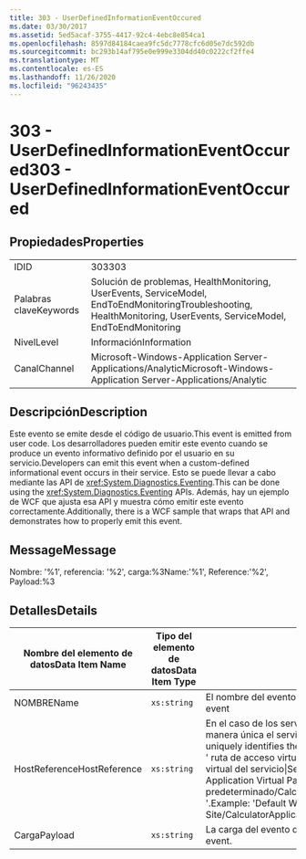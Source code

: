```yaml
---
title: 303 - UserDefinedInformationEventOccured
ms.date: 03/30/2017
ms.assetid: 5ed5acaf-3755-4417-92c4-4ebc8e854ca1
ms.openlocfilehash: 8597d84184caea9fc5dc7778cfc6d05e7dc592db
ms.sourcegitcommit: bc293b14af795e0e999e3304dd40c0222cf2ffe4
ms.translationtype: MT
ms.contentlocale: es-ES
ms.lasthandoff: 11/26/2020
ms.locfileid: "96243435"
---
```

# <a name="303---userdefinedinformationeventoccured"></a><span data-ttu-id="946ac-102">303 - UserDefinedInformationEventOccured</span><span class="sxs-lookup"><span data-stu-id="946ac-102">303 - UserDefinedInformationEventOccured</span></span>

## <a name="properties"></a><span data-ttu-id="946ac-103">Propiedades</span><span class="sxs-lookup"><span data-stu-id="946ac-103">Properties</span></span>  
  
|||  
|-|-|  
|<span data-ttu-id="946ac-104">ID</span><span class="sxs-lookup"><span data-stu-id="946ac-104">ID</span></span>|<span data-ttu-id="946ac-105">303</span><span class="sxs-lookup"><span data-stu-id="946ac-105">303</span></span>|  
|<span data-ttu-id="946ac-106">Palabras clave</span><span class="sxs-lookup"><span data-stu-id="946ac-106">Keywords</span></span>|<span data-ttu-id="946ac-107">Solución de problemas, HealthMonitoring, UserEvents, ServiceModel, EndToEndMonitoring</span><span class="sxs-lookup"><span data-stu-id="946ac-107">Troubleshooting, HealthMonitoring, UserEvents, ServiceModel, EndToEndMonitoring</span></span>|  
|<span data-ttu-id="946ac-108">Nivel</span><span class="sxs-lookup"><span data-stu-id="946ac-108">Level</span></span>|<span data-ttu-id="946ac-109">Información</span><span class="sxs-lookup"><span data-stu-id="946ac-109">Information</span></span>|  
|<span data-ttu-id="946ac-110">Canal</span><span class="sxs-lookup"><span data-stu-id="946ac-110">Channel</span></span>|<span data-ttu-id="946ac-111">Microsoft-Windows-Application Server-Applications/Analytic</span><span class="sxs-lookup"><span data-stu-id="946ac-111">Microsoft-Windows-Application Server-Applications/Analytic</span></span>|  
  
## <a name="description"></a><span data-ttu-id="946ac-112">Descripción</span><span class="sxs-lookup"><span data-stu-id="946ac-112">Description</span></span>  

 <span data-ttu-id="946ac-113">Este evento se emite desde el código de usuario.</span><span class="sxs-lookup"><span data-stu-id="946ac-113">This event is emitted from user code.</span></span> <span data-ttu-id="946ac-114">Los desarrolladores pueden emitir este evento cuando se produce un evento informativo definido por el usuario en su servicio.</span><span class="sxs-lookup"><span data-stu-id="946ac-114">Developers can emit this event when a custom-defined informational event occurs in their service.</span></span> <span data-ttu-id="946ac-115">Esto se puede llevar a cabo mediante las API de <xref:System.Diagnostics.Eventing>.</span><span class="sxs-lookup"><span data-stu-id="946ac-115">This can be done using the <xref:System.Diagnostics.Eventing> APIs.</span></span> <span data-ttu-id="946ac-116">Además, hay un ejemplo de WCF que ajusta esa API y muestra cómo emitir este evento correctamente.</span><span class="sxs-lookup"><span data-stu-id="946ac-116">Additionally, there is a WCF sample that wraps that API and demonstrates how to properly emit this event.</span></span>  
  
## <a name="message"></a><span data-ttu-id="946ac-117">Message</span><span class="sxs-lookup"><span data-stu-id="946ac-117">Message</span></span>  

 <span data-ttu-id="946ac-118">Nombre: '%1', referencia: '%2', carga:%3</span><span class="sxs-lookup"><span data-stu-id="946ac-118">Name:'%1', Reference:'%2', Payload:%3</span></span>  
  
## <a name="details"></a><span data-ttu-id="946ac-119">Detalles</span><span class="sxs-lookup"><span data-stu-id="946ac-119">Details</span></span>  
  
|<span data-ttu-id="946ac-120">Nombre del elemento de datos</span><span class="sxs-lookup"><span data-stu-id="946ac-120">Data Item Name</span></span>|<span data-ttu-id="946ac-121">Tipo del elemento de datos</span><span class="sxs-lookup"><span data-stu-id="946ac-121">Data Item Type</span></span>|<span data-ttu-id="946ac-122">Descripción</span><span class="sxs-lookup"><span data-stu-id="946ac-122">Description</span></span>|  
|--------------------|--------------------|-----------------|  
|<span data-ttu-id="946ac-123">NOMBRE</span><span class="sxs-lookup"><span data-stu-id="946ac-123">Name</span></span>|`xs:string`|<span data-ttu-id="946ac-124">El nombre del evento definido por el usuario.</span><span class="sxs-lookup"><span data-stu-id="946ac-124">The user-defined name of the event</span></span>|  
|<span data-ttu-id="946ac-125">HostReference</span><span class="sxs-lookup"><span data-stu-id="946ac-125">HostReference</span></span>|`xs:string`|<span data-ttu-id="946ac-126">En el caso de los servicios hospedados en web, este campo identifica de manera única el servicio en la jerarquía web.</span><span class="sxs-lookup"><span data-stu-id="946ac-126">For Web hosted services, this field uniquely identifies the service in the Web hierarchy.</span></span> <span data-ttu-id="946ac-127">Su formato se define como ' ruta de acceso virtual de la aplicación de nombre de sitio web&#124;ruta de acceso virtual del servicio&#124;ServiceName '.</span><span class="sxs-lookup"><span data-stu-id="946ac-127">Its format is defined as 'Web Site Name Application Virtual Path&#124;Service Virtual Path&#124;ServiceName'.</span></span> <span data-ttu-id="946ac-128">Ejemplo: ' sitio web predeterminado/CalculatorApplication&#124;/CalculatorService.svc&#124;CalculatorService '.</span><span class="sxs-lookup"><span data-stu-id="946ac-128">Example: 'Default Web Site/CalculatorApplication&#124;/CalculatorService.svc&#124;CalculatorService'.</span></span>|  
|<span data-ttu-id="946ac-129">Carga</span><span class="sxs-lookup"><span data-stu-id="946ac-129">Payload</span></span>|`xs:string`|<span data-ttu-id="946ac-130">La carga del evento definida por el usuario.</span><span class="sxs-lookup"><span data-stu-id="946ac-130">The user-defined payload of the event.</span></span>|
